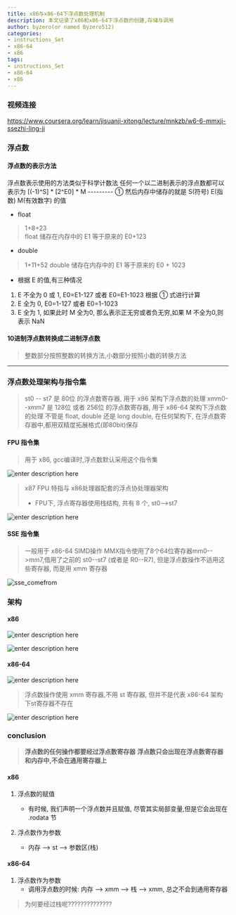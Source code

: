 ```yaml
---
title: x86与x86-64下浮点数处理机制
description: 本文记录了x86和x86-64下浮点数的创建,存储与调用
author: byzero(or named Byzero512)
categories:
- instructions_Set
- x86-64
- x86
tags: 
- instructions_Set
- x86-64
- x86
---
```



### 视频连接
https://www.coursera.org/learn/jisuanji-xitong/lecture/mnkzb/w6-6-mmxji-ssezhi-ling-ji

### 浮点数

#### 浮点数的表示方法
浮点数表示使用的方法类似于科学计数法
任何一个以二进制表示的浮点数都可以表示为 [(-1)^S] * [2^E0] * M  --------- ①
然后内存中储存的就是 S(符号) E(指数) M(有效数字) 的值
+ float
> 1+8+23  
> float 储存在内存中的 E1 等于原来的 E0+123 
+ double
> 1+11+52 
> double 储存在内存中的 E1 等于原来的 E0 + 1023

+ 根据 E 的值,有三种情况
1. E 不全为 0 或 1, E0=E1-127 或者 E0=E1-1023 根据 ① 式进行计算
2. E 全为 0, E0=1-127 或者 E0=1-1023
3. E 全为 1, 如果此时 M 全为0, 那么表示正无穷或者负无穷,如果 M 不全为0,则表示 NaN

#### 10进制浮点数转换成二进制浮点数
> 整数部分按照整数的转换方法,小数部分按照小数的转换方法

---

### 浮点数处理架构与指令集
> st0 -- st7 是 80位 的浮点数寄存器, 用于 x86 架构下浮点数的处理
> xmm0--xmm7 是 128位 或者 256位 的浮点数寄存器, 用于 x86-64 架构下浮点数的处理
> 不管是 float, double 还是 long double, 在任何架构下, 在浮点数寄存器中,都用双精度拓展格式(即80bit)保存

#### FPU 指令集
> 用于 x86, gcc编译时,浮点数默认采用这个指令集

![enter description here](https://www.github.com/Byzero512/blog_img/raw/master/1537519594139.png)

> x87 FPU 特指与 x86处理器配套的浮点协处理器架构
> + FPU下, 浮点寄存器使用栈结构, 共有 8 个, st0-->st7

![enter description here](https://www.github.com/Byzero512/blog_img/raw/master/1537519940812.png)


#### SSE 指令集
> 一般用于 x86-64
> SIMD操作
> MMX指令使用了8个64位寄存器mm0-->mm7,借用了之前的 st0--st7 (或者是 R0--R7), 但是浮点数操作不适用这些寄存器, 而是用 xmm 寄存器

![sse_comefrom](https://www.github.com/Byzero512/blog_img/raw/master/1537521664855.png)



### 架构

#### x86
![enter description here](https://www.github.com/Byzero512/blog_img/raw/master/1537521752921.png)

![enter description here](https://www.github.com/Byzero512/blog_img/raw/master/1537522796206.png)


#### x86-64

![enter description here](https://www.github.com/Byzero512/blog_img/raw/master/1537522916060.png)

> 浮点数操作使用 xmm 寄存器,不用 st 寄存器, 但并不是代表 x86-64 架构下st寄存器不存在

![enter description here](https://www.github.com/Byzero512/blog_img/raw/master/1537523594900.png)




### conclusion
> **浮点数的任何操作都要经过浮点数寄存器**
> **浮点数只会出现在浮点数寄存器和内存中,不会在通用寄存器上**

#### x86
1. 浮点数的赋值
	+ 有时候, 我们声明一个浮点数并且赋值, 尽管其实局部变量,但是它会出现在 .rodata 节

1. 浮点数作为参数
	+ 内存 --> st  --> 参数区(栈)

#### x86-64     
1. 浮点数作为参数
	+ 调用浮点数的时候: 内存 --> xmm --> 栈 --> xmm, 总之不会到通用寄存器
> 为何要经过栈呢??????????????







